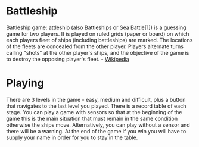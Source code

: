 # Battleship
Battleship game:
attleship (also Battleships or Sea Battle[1]) is a guessing game for two players. It is played on ruled grids (paper or board) on which each players fleet of ships (including battleships) are marked. The locations of the fleets are concealed from the other player. Players alternate turns calling "shots" at the other player's ships, and the objective of the game is to destroy the opposing player's fleet. - [Wikipedia](https://en.wikipedia.org/wiki/Battleship_(game))

# Playing
There are 3 levels in the game - easy, medium and difficult, plus a button that navigates to the last level you played.
There is a record table of each stage.
You can play a game with sensors so that at the beginning of the game this is the main situation that must remain in the same condition otherwise the ships move. Alternatively, you can play without a sensor and there will be a warning.
At the end of the game if you win you will have to supply your name in order for you to stay in the table.
